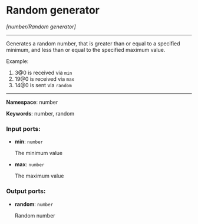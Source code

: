 # Random generator

_[number/Random generator]_

---

Generates a random number, that is greater than or equal to a specified minimum, and less than or equal to the specified maximum value.

Example:

1. 3@0 is received via `min`
2. 19@0 is received via `max`
3. 14@0 is sent via `random`

---

__Namespace__: number

__Keywords__: number, random

### Input ports:

* __min__: ` number `

    The minimum value


* __max__: ` number `

    The maximum value

### Output ports:

* __random__: ` number `

    Random number

